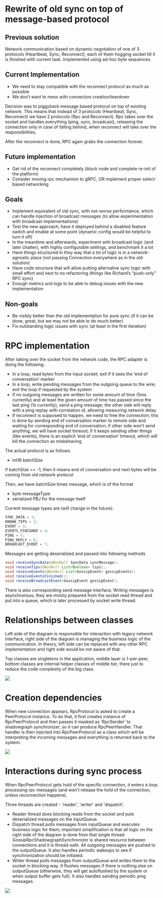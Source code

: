# Rewrite of old sync on top of message-based protocol

## Previous solution

Network communication based on dynamic negotiation of one of 3 protocols (Heartbeat, Sync, Reconnect), each of them hogging socket till it is finished with current task. Implemented using ad-hoc byte sequences.

## Current Implementation

- We need to stay compatible with the reconnect protocol as much as possible
- We don’t want to mess with connection creation/teardown

Decision was to piggyback message based protocol on top of existing network. This means that instead of 3 protocols (Heartbeat, Sync, Reconnect) we have 2 protocols (Rpc and Reconnect). Rpc takes over the socket and handles everything (ping, sync, broadcast), releasing the connection only in case of falling behind, when reconnect will take over the responsibilities.

After the reconnect is done, RPC again grabs the connection forever.

## Future implementation

- Get rid of the reconnect completely (block node and complete re-init of the platform)
- Consider moving rpc mechanism to gRPC, OR implement proper select-based networking

## Goals

- Implement equivalent of old sync, with not-worse performance, which can handle injection of broadcast messages (to allow experimentation with broadcast implementations)
- Test the new approach, have it deployed behind a disabled feature switch and enable at some point (dynamic config would be helpful to turn it off)
- In the meantime and afterwards, experiment with broadcast logic (and later chatter), with highly configurable settings, and benchmark it a lot
- Have things structured in they way that a lot of logic is in a network-agnostic place (not passing Connection everywhere as in the old solution)
- Have code structure that will allow putting alternative sync logic with small effort and next to no refactoring (things like Richard’s “push-only” RPC sync)
- Enough metrics and logs to be able to debug issues with the new implementation

## Non-goals

- Be visibly better than the old implementation for pure sync (if it can be done, great, but we may not be able to do much better)
- Fix outstanding logic issues with sync (at least in the first iteration)

# RPC implementation

After taking over the socket from the network code, the RPC adapter is doing the following:

- In a loop, read bytes from the input socket; exit if it sees the ‘end of conversation’ marker
- In a loop, write pending messages from the outgoing queue to the wire; exit the loop if requested by the system
- If no outgoing messages are written for some amount of time (5ms currently) and at least the given amount of time has passed since the last ping (1s currently), send a ping message; the other side will reply with a ping replay with correlation id, allowing measuring network delay
- if reconnect is supposed to happen, we need to free the connection; this is done by sending end of conversation marker to remote side and waiting for corresponding end of conversation; if other side won’t send anything, we will have socket timeout; if it keeps sending other things (like events), there is an explicit ‘end of conversation’ timeout, which will kill the connection as misbehaving

The actual protocol is as follows:

- int16 batchSize

if batchSize == -1, then it means end of conversation and next bytes will be coming from old network protocol

Then, we have batchSize times message, which is of the format

- byte messageType
- serialized PBJ for the message itself

Current message types are (will change in the future):

```jsx
SYNC_DATA = 1;
KNOWN_TIPS = 2;
EVENT = 3;
EVENTS_FINISHED = 4;
PING = 5;
PING_REPLY = 6;
BROADCAST_EVENT = 7;
```

Messages are getting deserialized and passed into following methods

```java
void receiveSyncData(@NonNull SyncData syncMessage);
void receiveTips(@NonNull List<Boolean> tips);
void receiveEvents(@NonNull List<GossipEvent> gossipEvents);
void receiveEventsFinished();
void receiveBroadcastEvent(GossipEvent gossipEvent);
```

There is also corresponding send message interface. Writing messages is asynchronous, they are mostly prepared from the socket read thread and put into a queue, which is later processed by socket write thread.

# Relationships between classes

Left side of the diagram is responsible for interaction with legacy network interface, right side of the diagram is managing the business logic of the communication. In theory, left side can be replaced with any other RPC implementation and right side would be not aware of that.

Top classes are singletons in the application, middle layer is 1-per-peer, bottom classes are internal helper classes of middle tier, there just to reduce the code complexity of the big class.

<img src="rpc-gossip-RuntimeRelationship.png"/>

# Creation dependencies

When new connection appears, RpcProtocol is asked to create a PeerProtocol instance. To do that, it first creates instance of RpcPeerProtocol and then passes it masked as 'RpcSender' to shadowgraph synchronizer, so it can produce RpcPeerHandler. That handler is then injected into RpcPeerProtocol as a class which will be interpreting the incoming messages and everything is returned back to the system.

<img src="rpc-gossip-Creation.drawio.png"/>

# Interactions during sync process

When RpcPeerProtocol gets hold of the specific connection, it enters a loop processing rpc messages (and won't release the hold of the connection, unless reconnection happens).

Three threads are created - 'reader', 'writer' and 'dispatch'.
* Reader thread does blocking reads from the socket and puts deserialized messages on the inputQueue.
* Dispatch thread polls messages from inputQueue and executes business logic for them; important simplification is that all logic on the right side of the diagram is done from that single thread. GossipRpcShadowgraphSynchronizer is shared resource between connections and it is thread-safe. All outgoing messages are pushed to the outputQueue. It also handles periodic wakeups to see if synchronization should be initiated.
* Writer thread polls messages from outputQueue and writes them to the socket in blocking way. It flushes messages if there is nothing else on outputQueue (otherwise, they will get autoflushed by the system or when output buffer gets full). It also handles sending periodic ping messages.

<img src="rpc-gossip-SyncCommunication.drawio.png"/>
